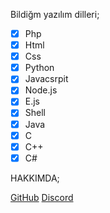 Bildiğm yazılım dilleri;
- [x] Php 
- [x] Html
- [x] Css
- [x] Python
- [x] Javacsrpit
- [x] Node.js
- [x] E.js
- [x] Shell
- [x] Java
- [x] C
- [X] C++
- [X] C#

HAKKIMDA;

[GitHub](https://github.com/Rahibe/)
[Discord](https://discord.com/user/689977464663179309)
